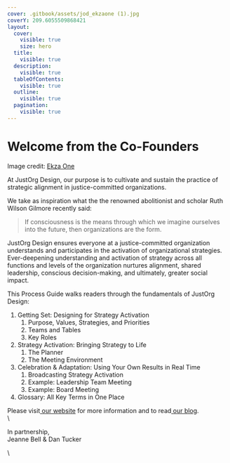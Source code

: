 ```yaml
---
cover: .gitbook/assets/jod_ekzaone (1).jpg
coverY: 209.6055509868421
layout:
  cover:
    visible: true
    size: hero
  title:
    visible: true
  description:
    visible: true
  tableOfContents:
    visible: true
  outline:
    visible: true
  pagination:
    visible: true
---
```


# Welcome from the Co-Founders

Image credit: [Ekza One](https://www.instagram.com/ekzaone/?hl=en)



At JustOrg Design, our purpose is to cultivate and sustain the practice of strategic alignment in justice-committed organizations.

We take as inspiration what the the renowned abolitionist and scholar Ruth Wilson Gilmore recently said:

> If consciousness is the means through which we imagine ourselves into the future, then organizations are the form.



JustOrg Design ensures everyone at a justice-committed organization understands and participates in the activation of organizational strategies. Ever-deepening understanding and activation of strategy across all functions and levels of the organization nurtures alignment, shared leadership, conscious decision-making, and ultimately, greater social impact.

This Process Guide walks readers through the fundamentals of JustOrg Design:

1. Getting Set: Designing for Strategy Activation
   1. Purpose, Values, Strategies, and Priorities
   2. Teams and Tables
   3. Key Roles
2. Strategy Activation:  Bringing Strategy to Life
   1. The Planner
   2. The Meeting Environment
3. Celebration & Adaptation: Using Your Own Results in Real Time
   1. Broadcasting Strategy Activation
   2. Example: Leadership Team Meeting
   3. Example: Board Meeting
4. Glossary: All Key Terms in One Place

Please visit[ our website](https://guide.justorgdesign.com/www.justorgdesign.com) for more information and to read[ our blog](https://www.justorgdesign.com/blog).\
\


In partnership,\
Jeanne Bell & Dan Tucker

\
